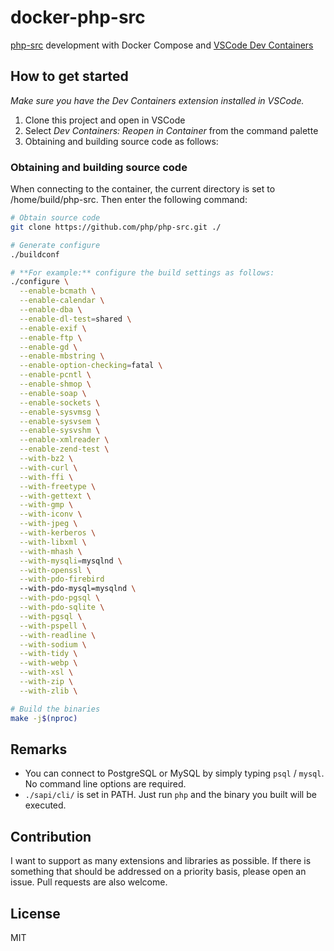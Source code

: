 # docker-php-src

[php-src](https://github.com/php/php-src) development with Docker Compose and [VSCode Dev Containers](https://marketplace.visualstudio.com/items?itemName=ms-vscode-remote.remote-containers)

## How to get started

*Make sure you have the Dev Containers extension installed in VSCode.*

1. Clone this project and open in VSCode
2. Select *Dev Containers: Reopen in Container* from the command palette
3. Obtaining and building source code as follows:

### Obtaining and building source code

When connecting to the container, the current directory is set to /home/build/php-src.
Then enter the following command:

```bash
# Obtain source code
git clone https://github.com/php/php-src.git ./

# Generate configure
./buildconf

# **For example:** configure the build settings as follows:
./configure \
  --enable-bcmath \
  --enable-calendar \
  --enable-dba \
  --enable-dl-test=shared \
  --enable-exif \
  --enable-ftp \
  --enable-gd \
  --enable-mbstring \
  --enable-option-checking=fatal \
  --enable-pcntl \
  --enable-shmop \
  --enable-soap \
  --enable-sockets \
  --enable-sysvmsg \
  --enable-sysvsem \
  --enable-sysvshm \
  --enable-xmlreader \
  --enable-zend-test \
  --with-bz2 \
  --with-curl \
  --with-ffi \
  --with-freetype \
  --with-gettext \
  --with-gmp \
  --with-iconv \
  --with-jpeg \
  --with-kerberos \
  --with-libxml \
  --with-mhash \
  --with-mysqli=mysqlnd \
  --with-openssl \
  --with-pdo-firebird
  --with-pdo-mysql=mysqlnd \
  --with-pdo-pgsql \
  --with-pdo-sqlite \
  --with-pgsql \
  --with-pspell \
  --with-readline \
  --with-sodium \
  --with-tidy \
  --with-webp \
  --with-xsl \
  --with-zip \
  --with-zlib \

# Build the binaries
make -j$(nproc) 
```

## Remarks

* You can connect to PostgreSQL or MySQL by simply typing `psql` / `mysql`. No command line options are required.
* `./sapi/cli/` is set in PATH. Just run `php` and the binary you built will be executed.

## Contribution

I want to support as many extensions and libraries as possible.
If there is something that should be addressed on a priority basis,
please open an issue. Pull requests are also welcome.

## License

MIT

